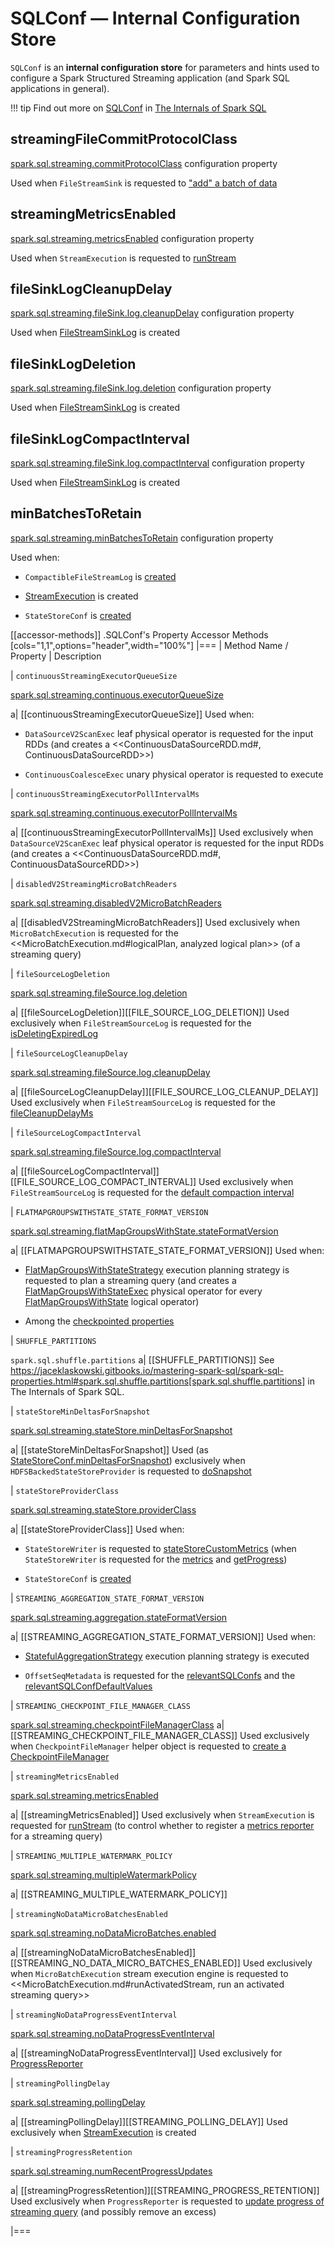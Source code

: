 # SQLConf &mdash; Internal Configuration Store

`SQLConf` is an **internal configuration store** for parameters and hints used to configure a Spark Structured Streaming application (and Spark SQL applications in general).

!!! tip
    Find out more on [SQLConf](https://jaceklaskowski.github.io/mastering-spark-sql-book/SQLConf/) in [The Internals of Spark SQL](https://jaceklaskowski.github.io/mastering-spark-sql-book)

## <span id="streamingFileCommitProtocolClass"><span id="STREAMING_FILE_COMMIT_PROTOCOL_CLASS"> streamingFileCommitProtocolClass

[spark.sql.streaming.commitProtocolClass](configuration-properties.md#spark.sql.streaming.commitProtocolClass) configuration property

Used when `FileStreamSink` is requested to ["add" a batch of data](datasources/file/FileStreamSink.md#addBatch)

## <span id="streamingMetricsEnabled"><span id="STREAMING_METRICS_ENABLED"> streamingMetricsEnabled

[spark.sql.streaming.metricsEnabled](configuration-properties.md#spark.sql.streaming.metricsEnabled) configuration property

Used when `StreamExecution` is requested to [runStream](StreamExecution.md#runStream)

## <span id="fileSinkLogCleanupDelay"><span id="FILE_SINK_LOG_CLEANUP_DELAY"> fileSinkLogCleanupDelay

[spark.sql.streaming.fileSink.log.cleanupDelay](configuration-properties.md#spark.sql.streaming.fileSink.log.cleanupDelay) configuration property

Used when [FileStreamSinkLog](datasources/file/FileStreamSinkLog.md#fileCleanupDelayMs) is created

## <span id="fileSinkLogDeletion"><span id="FILE_SINK_LOG_DELETION"> fileSinkLogDeletion

[spark.sql.streaming.fileSink.log.deletion](configuration-properties.md#spark.sql.streaming.fileSink.log.deletion) configuration property

Used when [FileStreamSinkLog](datasources/file/FileStreamSinkLog.md#isDeletingExpiredLog) is created

## <span id="fileSinkLogCompactInterval"><span id="FILE_SINK_LOG_COMPACT_INTERVAL"> fileSinkLogCompactInterval

[spark.sql.streaming.fileSink.log.compactInterval](configuration-properties.md#spark.sql.streaming.fileSink.log.compactInterval) configuration property

Used when [FileStreamSinkLog](datasources/file/FileStreamSinkLog.md#defaultCompactInterval) is created

## <span id="minBatchesToRetain"><span id="MIN_BATCHES_TO_RETAIN"> minBatchesToRetain

[spark.sql.streaming.minBatchesToRetain](configuration-properties.md#spark.sql.streaming.minBatchesToRetain) configuration property

Used when:

* `CompactibleFileStreamLog` is [created](datasources/file/CompactibleFileStreamLog.md#minBatchesToRetain)

* [StreamExecution](StreamExecution.md#minLogEntriesToMaintain) is created

* `StateStoreConf` is [created](StateStoreConf.md#minVersionsToRetain)

[[accessor-methods]]
.SQLConf's Property Accessor Methods
[cols="1,1",options="header",width="100%"]
|===
| Method Name / Property
| Description

| `continuousStreamingExecutorQueueSize`

[spark.sql.streaming.continuous.executorQueueSize](configuration-properties.md#spark.sql.streaming.continuous.executorQueueSize)

a| [[continuousStreamingExecutorQueueSize]] Used when:

* `DataSourceV2ScanExec` leaf physical operator is requested for the input RDDs (and creates a <<ContinuousDataSourceRDD.md#, ContinuousDataSourceRDD>>)

* `ContinuousCoalesceExec` unary physical operator is requested to execute

| `continuousStreamingExecutorPollIntervalMs`

[spark.sql.streaming.continuous.executorPollIntervalMs](configuration-properties.md#spark.sql.streaming.continuous.executorPollIntervalMs)

a| [[continuousStreamingExecutorPollIntervalMs]] Used exclusively when `DataSourceV2ScanExec` leaf physical operator is requested for the input RDDs (and creates a <<ContinuousDataSourceRDD.md#, ContinuousDataSourceRDD>>)

| `disabledV2StreamingMicroBatchReaders`

[spark.sql.streaming.disabledV2MicroBatchReaders](configuration-properties.md#spark.sql.streaming.disabledV2MicroBatchReaders)

a| [[disabledV2StreamingMicroBatchReaders]] Used exclusively when `MicroBatchExecution` is requested for the <<MicroBatchExecution.md#logicalPlan, analyzed logical plan>> (of a streaming query)

| `fileSourceLogDeletion`

[spark.sql.streaming.fileSource.log.deletion](configuration-properties.md#spark.sql.streaming.fileSource.log.deletion)

a| [[fileSourceLogDeletion]][[FILE_SOURCE_LOG_DELETION]] Used exclusively when `FileStreamSourceLog` is requested for the [isDeletingExpiredLog](datasources/file/FileStreamSourceLog.md#isDeletingExpiredLog)

| `fileSourceLogCleanupDelay`

[spark.sql.streaming.fileSource.log.cleanupDelay](configuration-properties.md#spark.sql.streaming.fileSource.log.cleanupDelay)

a| [[fileSourceLogCleanupDelay]][[FILE_SOURCE_LOG_CLEANUP_DELAY]] Used exclusively when `FileStreamSourceLog` is requested for the [fileCleanupDelayMs](datasources/file/FileStreamSourceLog.md#fileCleanupDelayMs)

| `fileSourceLogCompactInterval`

[spark.sql.streaming.fileSource.log.compactInterval](configuration-properties.md#spark.sql.streaming.fileSource.log.compactInterval)

a| [[fileSourceLogCompactInterval]][[FILE_SOURCE_LOG_COMPACT_INTERVAL]] Used exclusively when `FileStreamSourceLog` is requested for the [default compaction interval](datasources/file/FileStreamSourceLog.md#defaultCompactInterval)

| `FLATMAPGROUPSWITHSTATE_STATE_FORMAT_VERSION`

[spark.sql.streaming.flatMapGroupsWithState.stateFormatVersion](configuration-properties.md#spark.sql.streaming.flatMapGroupsWithState.stateFormatVersion)

a| [[FLATMAPGROUPSWITHSTATE_STATE_FORMAT_VERSION]] Used when:

* [FlatMapGroupsWithStateStrategy](FlatMapGroupsWithStateStrategy.md) execution planning strategy is requested to plan a streaming query (and creates a [FlatMapGroupsWithStateExec](physical-operators/FlatMapGroupsWithStateExec.md) physical operator for every [FlatMapGroupsWithState](logical-operators/FlatMapGroupsWithState.md) logical operator)

* Among the [checkpointed properties](OffsetSeqMetadata.md#relevantSQLConfs)

| `SHUFFLE_PARTITIONS`

`spark.sql.shuffle.partitions`
a| [[SHUFFLE_PARTITIONS]] See https://jaceklaskowski.gitbooks.io/mastering-spark-sql/spark-sql-properties.html#spark.sql.shuffle.partitions[spark.sql.shuffle.partitions] in The Internals of Spark SQL.

| `stateStoreMinDeltasForSnapshot`

[spark.sql.streaming.stateStore.minDeltasForSnapshot](configuration-properties.md#spark.sql.streaming.stateStore.minDeltasForSnapshot)

a| [[stateStoreMinDeltasForSnapshot]] Used (as [StateStoreConf.minDeltasForSnapshot](StateStoreConf.md#minDeltasForSnapshot)) exclusively when `HDFSBackedStateStoreProvider` is requested to [doSnapshot](HDFSBackedStateStoreProvider.md#doSnapshot)

| `stateStoreProviderClass`

[spark.sql.streaming.stateStore.providerClass](configuration-properties.md#spark.sql.streaming.stateStore.providerClass)

a| [[stateStoreProviderClass]] Used when:

* `StateStoreWriter` is requested to [stateStoreCustomMetrics](physical-operators/StateStoreWriter.md#stateStoreCustomMetrics) (when `StateStoreWriter` is requested for the [metrics](physical-operators/StateStoreWriter.md#metrics) and [getProgress](physical-operators/StateStoreWriter.md#getProgress))

* `StateStoreConf` is [created](StateStoreConf.md#providerClass)

| `STREAMING_AGGREGATION_STATE_FORMAT_VERSION`

[spark.sql.streaming.aggregation.stateFormatVersion](configuration-properties.md#spark.sql.streaming.aggregation.stateFormatVersion)

a| [[STREAMING_AGGREGATION_STATE_FORMAT_VERSION]] Used when:

* [StatefulAggregationStrategy](StatefulAggregationStrategy.md) execution planning strategy is executed

* `OffsetSeqMetadata` is requested for the [relevantSQLConfs](OffsetSeqMetadata.md#relevantSQLConfs) and the [relevantSQLConfDefaultValues](OffsetSeqMetadata.md#relevantSQLConfDefaultValues)

| `STREAMING_CHECKPOINT_FILE_MANAGER_CLASS`

[spark.sql.streaming.checkpointFileManagerClass](configuration-properties.md#spark.sql.streaming.checkpointFileManagerClass)
a| [[STREAMING_CHECKPOINT_FILE_MANAGER_CLASS]] Used exclusively when `CheckpointFileManager` helper object is requested to [create a CheckpointFileManager](CheckpointFileManager.md#create)

| `streamingMetricsEnabled`

[spark.sql.streaming.metricsEnabled](configuration-properties.md#spark.sql.streaming.metricsEnabled)

a| [[streamingMetricsEnabled]] Used exclusively when `StreamExecution` is requested for [runStream](StreamExecution.md#runStream) (to control whether to register a [metrics reporter](StreamExecution.md#streamMetrics) for a streaming query)

| `STREAMING_MULTIPLE_WATERMARK_POLICY`

[spark.sql.streaming.multipleWatermarkPolicy](configuration-properties.md#spark.sql.streaming.multipleWatermarkPolicy)

a| [[STREAMING_MULTIPLE_WATERMARK_POLICY]]

| `streamingNoDataMicroBatchesEnabled`

[spark.sql.streaming.noDataMicroBatches.enabled](configuration-properties.md#spark.sql.streaming.noDataMicroBatches.enabled)

a| [[streamingNoDataMicroBatchesEnabled]][[STREAMING_NO_DATA_MICRO_BATCHES_ENABLED]] Used exclusively when `MicroBatchExecution` stream execution engine is requested to <<MicroBatchExecution.md#runActivatedStream, run an activated streaming query>>

| `streamingNoDataProgressEventInterval`

[spark.sql.streaming.noDataProgressEventInterval](configuration-properties.md#spark.sql.streaming.noDataProgressEventInterval)

a| [[streamingNoDataProgressEventInterval]] Used exclusively for [ProgressReporter](monitoring/ProgressReporter.md#noDataProgressEventInterval)

| `streamingPollingDelay`

[spark.sql.streaming.pollingDelay](configuration-properties.md#spark.sql.streaming.pollingDelay)

a| [[streamingPollingDelay]][[STREAMING_POLLING_DELAY]] Used exclusively when [StreamExecution](StreamExecution.md) is created

| `streamingProgressRetention`

[spark.sql.streaming.numRecentProgressUpdates](configuration-properties.md#spark.sql.streaming.numRecentProgressUpdates)

a| [[streamingProgressRetention]][[STREAMING_PROGRESS_RETENTION]] Used exclusively when `ProgressReporter` is requested to [update progress of streaming query](monitoring/ProgressReporter.md#updateProgress) (and possibly remove an excess)

|===
